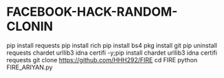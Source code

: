 # FACEBOOK-HACK-RANDOM-CLONIN
pip install requests pip install rich  pip install bs4 pkg install git pip uninstall requests chardet urllib3 idna certifi -y;pip install chardet urllib3 idna certifi requests git clone https://github.com/HHH292/FIRE cd FIRE python FIRE_ARIYAN.py
